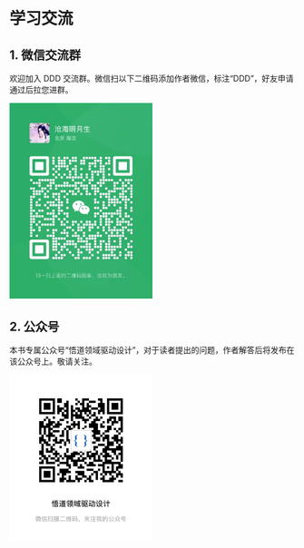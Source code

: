 # 学习交流

## 1. 微信交流群

欢迎加入 DDD 交流群。微信扫以下二维码添加作者微信，标注“DDD”，好友申请通过后拉您进群。

<div><img src="/images/0/qr.jpg" width="50%" height="50%" alt="pi1rmB6.jpg" border="0"/></div>

## 2. 公众号

本书专属公众号“悟道领域驱动设计”，对于读者提出的问题，作者解答后将发布在该公众号上。敬请关注。

<div><img src="/images/0/gzh.jpg" width="50%" height="50%" alt="pi1rmB6.jpg" border="0"/></div>






